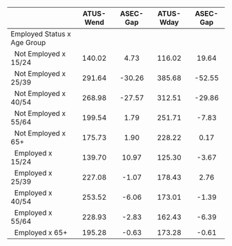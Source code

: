 
|                      |    ATUS-Wend |     ASEC-Gap |    ATUS-Wday |     ASEC-Gap |
| -------------------- | :----------: | :----------: | :----------: | :----------: |
| Employed Status x Age Group |              |              |              |              |
| &nbsp;&nbsp;Not Employed x 15/24 |       140.02 |         4.73 |       116.02 |        19.64 |
| &nbsp;&nbsp;Not Employed x 25/39 |       291.64 |       -30.26 |       385.68 |       -52.55 |
| &nbsp;&nbsp;Not Employed x 40/54 |       268.98 |       -27.57 |       312.51 |       -29.86 |
| &nbsp;&nbsp;Not Employed x 55/64 |       199.54 |         1.79 |       251.71 |        -7.83 |
| &nbsp;&nbsp;Not Employed x 65+ |       175.73 |         1.90 |       228.22 |         0.17 |
| &nbsp;&nbsp;Employed x 15/24 |       139.70 |        10.97 |       125.30 |        -3.67 |
| &nbsp;&nbsp;Employed x 25/39 |       227.08 |        -1.07 |       178.43 |         2.76 |
| &nbsp;&nbsp;Employed x 40/54 |       253.52 |        -6.06 |       173.01 |        -1.39 |
| &nbsp;&nbsp;Employed x 55/64 |       228.93 |        -2.83 |       162.43 |        -6.39 |
| &nbsp;&nbsp;Employed x 65+ |       195.28 |        -0.63 |       173.28 |        -0.61 |

